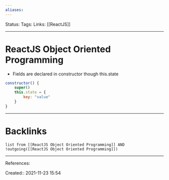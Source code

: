 ```yaml
---
aliases:
---
```

Status:
Tags:
Links: [[ReactJS]]
___

# ReactJS Object Oriented Programming
- Fields are declared in constructor though this.state
```js
constructor() {
	super()
	this.state = {
		key: "value"
	}
}
```
___

# Backlinks
```dataview
list from [[ReactJS Object Oriented Programming]] AND !outgoing([[ReactJS Object Oriented Programming]])
```
___
References:

Created:: 2021-11-23 15:54
